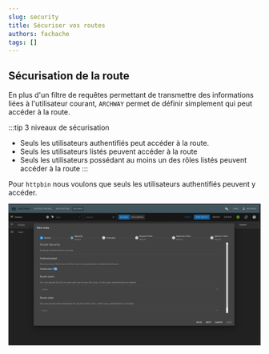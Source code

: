 ```yaml
---
slug: security
title: Sécuriser vos routes
authors: fachache
tags: []
---
```


## Sécurisation de la route

En plus d'un filtre de requêtes permettant de transmettre des informations liées à l'utilisateur courant, `ARCHWAY` permet de définir simplement qui peut accéder à la route.

:::tip
3 niveaux de sécurisation
  - Seuls les utilisateurs authentifiés peut accéder à la route.
  - Seuls les utilisateurs listés peuvent accéder à la route
  - Seuls les utilisateurs possédant au moins un des rôles listés peuvent accéder à la route
:::

Pour `httpbin` nous voulons que seuls les utilisateurs authentifiés peuvent y accéder.

![connection](img/create-route-security.png)
